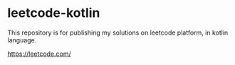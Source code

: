 # leetcode-kotlin

This repository is for publishing my solutions on leetcode platform, in kotlin language.

https://leetcode.com/
